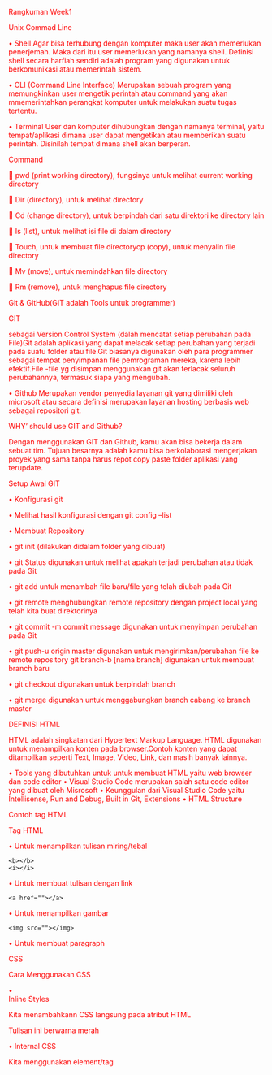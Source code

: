 Rangkuman Week1



Unix Commad Line

 
 •	Shell
Agar bisa terhubung dengan komputer maka user akan memerlukan penerjemah. Maka dari itu user memerlukan yang namanya shell. Definisi shell secara harfiah sendiri adalah program yang digunakan untuk berkomunikasi atau memerintah sistem.

•	CLI (Command Line Interface)
Merupakan sebuah program yang memungkinkan user mengetik perintah atau command yang akan mmemerintahkan perangkat komputer untuk melakukan suatu tugas tertentu.

•	Terminal
User dan komputer dihubungkan dengan namanya terminal, yaitu tempat/aplikasi dimana user dapat mengetikan atau memberikan suatu perintah. Disinilah tempat dimana shell akan berperan.


Command


  	pwd (print working directory), fungsinya untuk melihat current working directory

  	Dir (directory), untuk melihat directory

  	Cd (change directory), untuk berpindah dari satu direktori ke directory lain

  	Is (list), untuk melihat isi file di dalam directory

  	Touch, untuk membuat file directorycp (copy), untuk menyalin file directory

  	Mv (move), untuk memindahkan file directory

  	Rm (remove), untuk menghapus file directory


Git & GitHub(GIT adalah Tools untuk programmer)



GIT 

  sebagai Version Control System (dalah mencatat setiap perubahan pada File)Git adalah aplikasi yang dapat melacak setiap perubahan yang terjadi pada suatu folder atau file.Git biasanya digunakan oleh para programmer sebagai tempat penyimpanan file pemrograman mereka, karena lebih efektif.File -file yg disimpan menggunakan git akan terlacak seluruh perubahannya, termasuk siapa yang mengubah.


•	Github
Merupakan vendor penyedia layanan git yang dimiliki oleh microsoft atau secara definisi merupakan layanan hosting berbasis web sebagai repositori git.


WHY’ should use GIT and Github?


   Dengan menggunakan GIT dan Github, kamu akan bisa bekerja dalam sebuat tim. Tujuan besarnya adalah kamu bisa berkolaborasi mengerjakan proyek yang sama tanpa harus repot copy paste folder aplikasi yang terupdate.

Setup Awal GIT

 •	Konfigurasi git
 

 •	Melihat hasil konfigurasi dengan git config –list
 

 •	Membuat Repository
 

 •	git init (dilakukan didalam folder yang dibuat)
 

 •	git Status digunakan untuk melihat apakah terjadi perubahan atau tidak pada Git
 

 •	git add untuk menambah file baru/file yang telah diubah pada Git
 

 •	git remote menghubungkan remote repository dengan project local yang telah kita buat direktorinya
 

 •	git commit -m commit message digunakan untuk menyimpan perubahan pada Git
 

 •	git push-u origin master digunakan untuk mengirimkan/perubahan file ke remote repository git branch-b [nama branch] digunakan untuk membuat branch baru
 

 •	git checkout digunakan untuk berpindah branch
 

 •	git merge digunakan untuk menggabungkan branch cabang ke branch master



DEFINISI HTML

HTML adalah singkatan dari Hypertext Markup Language. HTML digunakan untuk menampilkan konten pada browser.Contoh konten yang dapat ditampilkan seperti Text, Image, Video, Link, dan masih banyak lainnya.


 • Tools yang dibutuhkan untuk untuk membuat HTML yaitu web browser dan code editor 
 • Visual Studio Code merupakan salah satu code editor yang dibuat oleh Misrosoft
 • Keunggulan dari Visual Studio Code yaitu Intellisense, Run and Debug, Built in Git, Extensions
 • HTML Structure
     
 
 
Contoh tag HTML


Tag HTML

• Untuk menampilkan tulisan miring/tebal

	<b></b>
	<i></i>
 
• Untuk membuat tulisan dengan link

	<a href=""></a>
 
• Untuk menampilkan gambar

	<img src=""></img>
 
• Untuk membuat paragraph
	<p></p>




CSS



Cara Menggunakan CSS


•	
Inline Styles

Kita menambahkann CSS  langsung pada atribut HTML
 
 
 
 <p style="color:red">Tulisan ini berwarna merah</p>
 
 
• Internal CSS

Kita menggunakan element/tag <style> untuk menyisipkan kode CSS.element/tag <style> diletakkan di dalam element <head>
 
                <!DOCTYPE html>
         <html>
          <head>
            <title>Website Pertamaku</title>
            <style>
              body {
                background-color: yellow;
              }
              h1 {
                color: blue;
              }
              p {
                color: red;
              }
            </style>
          </head>
          <body>
            <h1>Website Pertamaku</h1>
            <p>Selamat Datang</p>
          </body>
        </html>
 
 
•Eksternal CSS

Kita akan menyisipkan kode CSS dengan cara membuat file CSS terpisah, 	dan lalu menyambungkannya dengan file HTML dengan menggunakan 	element . Element tersebut diletakkan di dalam element





• CSS Syntax


CSS Syntax adalah syntax yang digunakan untuk menunjuk 	atau memilih HTML element mana yang ingin diberi style 	(dihias). CSS syntax terdiri dari selector, property, dan value.
 
 
Syntaxnya seperti ini:


p {
	
  color: blue;
	
}


	
 flexbox
	
• Flexbox adalah suatu cara untuk mengatur layout atau tata letak
	
	
• Flexbox terdiri 1 parent (container) dan bisa beberapa child
	
	
•Flex di rection digunakan untuk mengatur letak child
	
	
• Flex wrap mengatur tata letak child pada 1 line
	
	
• Flex flow yaitu digunakan sebagai shortcut untuk set up flex-direction dan flex-wrap secara bersamaan
	
	
• Order digunakan untuk ordering item yang ingin diatur posisinya
	
	
• Justify content digunakan untuk mengatur täta letak antar item child secara horizontal
	
	
• Align content digunakan untuk mengatur tata letak antar item child secara vertikal atau cross axis
	
	
• Flex-grow digunakan untuk mengatur size suatu item child pada flexbox
	
	
• Flex-shrink digunakan untuk memperkecil size suatu item child secara relatif terhadap item child lamnya
	

	
	

    
 Algoritma dan Struktur Data
   

	
	
Algoritma
	
	
• Algortima Adalah deskripsi berupa step-step yang dibutuhkan untuk menyelesaikan suatu masalah. Untuk menyelesaikan suatu masalah, tentunya kita harus mempunyai data struktur, nah data inilah yang akan kita gunakan untuk menyelesaikan suatu masalah dengan menggunakan algoritma.
	
	
 
• Mengapa kita memerlukan algoritma?
	
Manfaat algoritma antara lain:
	
	
o Membantu menyederhanakan suatu program yang rumit dan juga besar.
	
	
o Mempermudah pembuatan program yang dapat menyelesaikan masalah tertentu.
	
	
o Membantu menyelesaikan suatu masalah dengan logika dan juga sistematis.
	
	

Kualitas Algortima
	
	
Kualitas wajib dari algoritma
	
	
	
o Input dan output harus didefinisikan terlebih dahulu dengan tepat
	
	
o Setiap step harus benar-benar clear dan tidak ambigu
	
	
o Algoritma seharusnya tidak mengandung suatu code pada bahasa pemograman tertentu.
	
	
o Algoritma harus dibuat agar dapat digunakan dalam bahasa pemograman apapun.
	
	
	

Soal

Buatlah Algoritma untuk menyelesaikan problem ini
David memiliki program yang membutuhkan untuk convert data dari jumlah jam ke detik



Contohnya jika program memiliki input 2 jam maka output yang diharapkan adalah 7200 detik

	
	
Jawaban
	
	

	Mulai

	Deklarasi variabel n, hasil_convert

	Menambahkan nilai n

	Melakukan proses (n jam = n \* 3600" lalu disimpan ke dalam hasil_convert

	Menampilkan hasil convert (n jam) = + "detik"

	Stop



Panduan menulis pseudocode: 
	
	
• Huruf kapital digunakan untuk menulis perintah
	
• 1 statement hanya terdiri dari 1 baris
	
• Menggunakan indentasi
	
• Harus bersifat spesifik dan simple
	
	
	
	Pseudocode berdasarkan kondisi masalah


	rocedural
	
	

Procedural adalah cara berpikir secara runtun. Artinya serangkaian perintah yang berurutan.
	
	

Contoh :
	
	

	

		STORE "width" with any number
		STORE "height" with any nummber
		STORE "area" without any value

		CALCULATE "width" times "height"
		SET "area" value with calculation result
		DISPLAY "area"

	
	
Conditional
	
	
	

Conditional digunakan saat dibutuhkan percabangan kasus. Komputer akan melakukan suatu tindakan jika suatu kondisi terpenuhi.
	
	
	

Jika hari ini tidak hujan, maka Bob pergi ke pasar,jika tidak maka Bob dirumah aja.
	
		IF "bright"
		DO "go to the market"
		ELSE
		DO "stay at home"
	
	
	
	
Looping
	
	
	

Komputer dapat melakukan sebuah proses yang sama berulang-ulang.
	
	

Jika membutuhkan perulangan dalam kasus tertentu, kita bisa menggunakan Looping.

	
Contoh :

	
			STORE "count" t0 1

			WHILE "count" < 11
			DISPLAY "count"
			CALCULATE "count" mod 2
			STORE "reminder" value with calculation result
			IF "reminder" equals to 0
			DISPLAY "EVEN!"
			ELSE
			DISPLAY "ODD!"
 

												
												
Recursive
												
												

Recursive adalah pola pikir dalam algoritma yang memanggil method/function didalam sebuah function

												
												
												
												
												
												
Javascript
												
												
										
• Menjalankan Javascript
												
												

Javascript dijalankan melalui browser pada device setiap user Umumnya browser Chrome dan Mozilla yang sudah support untuk semua fitur Javascript.

												
Console Log
												
												
Console Log adalah hal yang krusial bagi developer web. Console log adalah tempat kita untuk cek logic pemograman web yang kita kembangkan Console log juga tempat kita untuk melakukan debugging (mengetahui error pada code) pada pemograman web.
												
												
												


	
Ada 6 tipe data fundamental pada Javascript
												
												
											
•Number  :  Tipe data number adalah tipe data yang mengandung semua angka termasuk angka desimal.
												
												
• String : Tipe data string adalah grup karakter yang ada pada keyboard laptop/PC kita yaitu letters (huruf), number (angka), spaces (spasi), symbol, dan lainnya.
												
												
• Boolean : Tipe data boolean adalah tipe data yang hanya mempunyai 2 buah nilai.
		2 buah nilai tersebut adalah TRUE (benar) or FALSE (salah).

												
• Null : 
												
1.Tipe d ata null adalah tipe data yang diartikan bahwa sebuah variable/data tidak memiliki nilai.
												
2. Null berbeda dengan string kosong. String kosong masih memiliki tipe data string.
												
• Undefined : Tipe data undefined adalah tipe data yang merepresentasikan varibel/data yang tidak memiliki nilai.Undefined berbeda dengan null.
												
												
• Object : Tipe data object adalah koleksi data yang saling berhubungan (related). Tipe data pbject dapat menyimpan data dengan tipe data apapun (number, string, boolean, dan lainnya).Tipe data object mempunyai key dan value.
												

												
												
												
																																					
•	Variabel
	
	
		Disemua bahasa pemograman, variable adalah container/tempat untuk menyimpan sebuah nilai

												
												
•	Ada 6 tipe data fundamental pada Javascript
												
												
•	number
												
												
•	string
												
												
•	boolean
												
•	null
												
												
•	undefined
												

												
•	Object
												
		
												
												
Operator
												
												
•Assignment Operator (=)
		 										
• Mathematical Assignment Operator
												
• Arithmetic Operator
												
• Logical Operator
												
												
												

• CONDITIONAL
												
												
Conditional merupakan statement percabangan yang menggambarkan suatu kondisi. Conditional statement akan mengecek kondisi spesifik dan menjalankan perintah berdasarkan kondisi tersebut Yang dicek adalah apakah kondisi tersebut TRUE (benar).Jika TRUE maka code didalam kondisi tersebut dijalankan.

												
												
												
LOOPING
												
												
Looping adalah statement yang mengulang sebuah instruksi hingga kondisi terpenuhi atau jika kondisi stop/berhenti tercapai.


FOR LOOP
												
												
 merupakan instruksi pengulangan yang dapat kita berikan pada program yang kita kembangkan. Gunakan FOR LOOP jika kita tahu seberapa banyak nilai pasti untuk pengulangannya

												
WHILE LOOP
												
												
WHILE LOOP akan menjalankan instruksi pengulangan kondisi bernilai TRUE. Gunakan WHILE LOOP jika kita tidak mengetahui jumlah pasti pengulangan.


DO WHILE 
Terkadang kita ingin setidaknya menjalankan pengulangan 1 kali sebelum dilakukan pengecekan kondisi Jika kita membuat looping didalam looping. Maka ini dinamakan Nested Loop.
Looping pertama dianalogikan sebagai baris.
Looping kedua dianalogikan sebagai kolom

												
												
												
												
												
